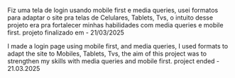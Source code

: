 <p>Fiz uma tela de login usando mobile first e media queries, usei formatos para adaptar o site pra telas de Celulares, Tablets, Tvs, o intuito desse projeto era pra fortalecer minhas habilidades com media queries e mobile first.  projeto finalizado em - 21/03/2025</p>
<P>I made a login page using mobile first, and media queries, I used formats to adapt the site to Mobiles, Tablets, Tvs, the aim of this project was to strengthen my skills with media queries and mobile first.  project ended - 21.03.2025</P>

